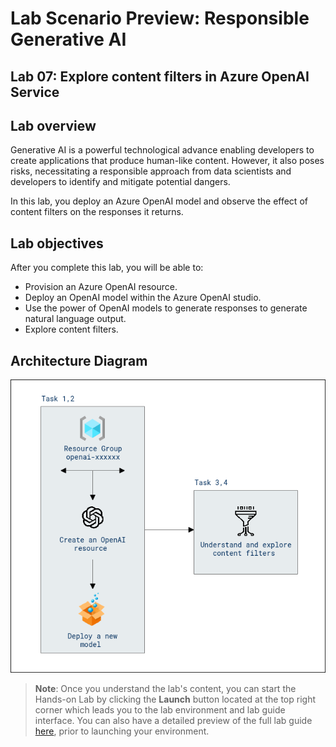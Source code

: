 # Lab Scenario Preview: Responsible Generative AI

## Lab 07: Explore content filters in Azure OpenAI Service

## Lab overview

Generative AI is a powerful technological advance enabling developers to create applications that produce human-like content. However, it also poses risks, necessitating a responsible approach from data scientists and developers to identify and mitigate potential dangers.

In this lab, you deploy an Azure OpenAI model and observe the effect of content filters on the responses it returns.

## Lab objectives

After you complete this lab, you will be able to:

-   Provision an Azure OpenAI resource.
-   Deploy an OpenAI model within the Azure OpenAI studio.
-   Use the power of OpenAI models to generate responses to generate natural language output.
-   Explore content filters.

## Architecture Diagram

  ![](media/lab-07-ad.PNG "Architecture Diagram")

>**Note**: Once you understand the lab's content, you can start the Hands-on Lab by clicking the **Launch** button located at the top right corner which leads you to the lab environment and lab guide interface. You can also have a detailed preview of the full lab guide [here](https://experience.cloudlabs.ai/#/labguidepreview/6b7db805-dd1c-4444-ab48-8d0bd7231543), prior to launching your environment.
